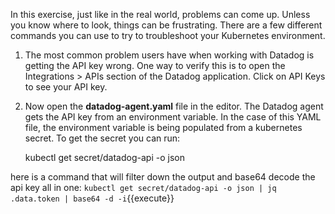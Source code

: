 In this exercise, just like in the real world, problems can come up. Unless you know where to look, things can be frustrating. There are a few different commands you can use to try to troubleshoot your Kubernetes environment. 

1. The most common problem users have when working with Datadog is getting the API key wrong. One way to verify this is to open the Integrations > APIs section of the Datadog application. Click on API Keys to see your API key. 
1. Now open the **datadog-agent.yaml** file in the editor. The Datadog agent gets the API key from an environment variable. In the case of this YAML file, the environment variable is being populated from a kubernetes secret. To get the secret you can run:

    kubectl get secret/datadog-api -o json 

  here is a command that will filter down the output and base64 decode the api key all in one: `kubectl get secret/datadog-api -o json | jq .data.token | base64 -d -i`{{execute}}